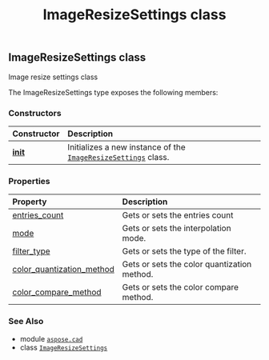 ﻿---
title: ImageResizeSettings class
second_title: Aspose.CAD for Python via .NET API References
description: 
type: docs
weight: 300
url: /aspose.cad/imageresizesettings/
is_root: false
---

## ImageResizeSettings class

Image resize settings class



The ImageResizeSettings type exposes the following members:

### Constructors
| Constructor | Description |
| :- | :- |
| [__init__](/cad/python-net/aspose.cad/imageresizesettings/__init__/#) | Initializes a new instance of the [`ImageResizeSettings`](/cad/python-net/aspose.cad/imageresizesettings) class. |


### Properties
| Property | Description |
| :- | :- |
| [entries_count](/cad/python-net/aspose.cad/imageresizesettings/entries_count) | Gets or sets the entries count |
| [mode](/cad/python-net/aspose.cad/imageresizesettings/mode) | Gets or sets the interpolation mode. |
| [filter_type](/cad/python-net/aspose.cad/imageresizesettings/filter_type) | Gets or sets the type of the filter. |
| [color_quantization_method](/cad/python-net/aspose.cad/imageresizesettings/color_quantization_method) | Gets or sets the color quantization method. |
| [color_compare_method](/cad/python-net/aspose.cad/imageresizesettings/color_compare_method) | Gets or sets the color compare method. |



### See Also
* module [`aspose.cad`](..)
* class [`ImageResizeSettings`](/cad/python-net/aspose.cad/imageresizesettings)
